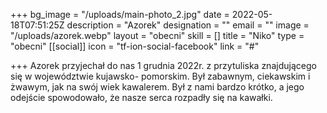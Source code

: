 +++
bg_image = "/uploads/main-photo_2.jpg"
date = 2022-05-18T07:51:25Z
description = "Azorek"
designation = ""
email = ""
image = "/uploads/azorek.webp"
layout = "obecni"
skill = []
title = "Niko"
type = "obecni"
[[social]]
icon = "tf-ion-social-facebook"
link = "#"

+++
Azorek przyjechał do nas 1 grudnia 2022r. z przytuliska znajdującego się w województwie kujawsko- pomorskim. Był zabawnym, ciekawskim i żwawym, jak na swój wiek kawalerem. Był z nami bardzo krótko, a jego odejście spowodowało, że nasze serca rozpadły się na kawałki.  